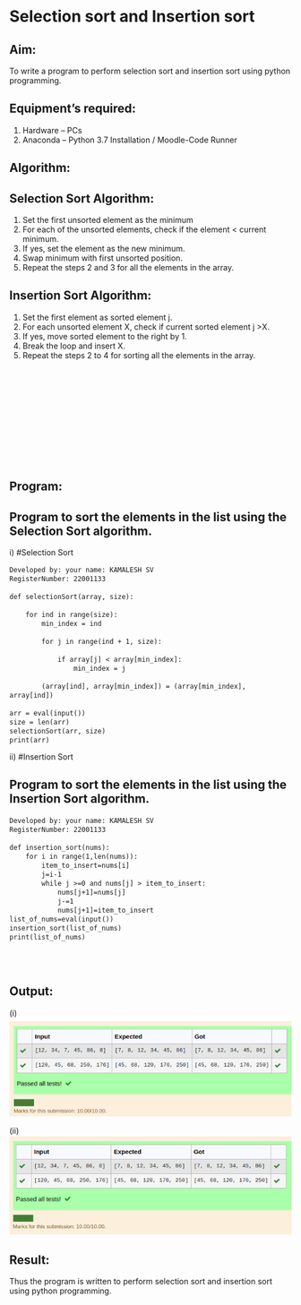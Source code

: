 # Selection sort and Insertion sort
## Aim:
To write a program to perform selection sort and insertion sort using python programming.
## Equipment’s required:
1.	Hardware – PCs
2.	Anaconda – Python 3.7 Installation / Moodle-Code Runner
## Algorithm:
## Selection Sort Algorithm:
1.	Set the first unsorted element as the minimum
2.	For each of the unsorted elements, check if the element < current minimum.
3.	If yes, set the element as the new minimum.
4.	Swap minimum with first unsorted position.
5.	Repeat the steps 2 and 3 for all the elements in the array.
## Insertion Sort Algorithm:
1.	Set the first element as sorted element j.
2.	For each unsorted element X, check if current sorted element j >X.
3.	If yes, move sorted element to the right by 1.
4.	Break the loop and insert X.
5.	Repeat the steps 2 to 4 for sorting all the elements in the array.

<br>
<br>
<br>
<br>
<br>
<br>
<br>
<br>
<br>
<br>

## Program:

## Program to sort the elements in the list using the Selection Sort algorithm.

i)	#Selection Sort
```
Developed by: your name: KAMALESH SV
RegisterNumber: 22001133

def selectionSort(array, size):
    
    for ind in range(size):
        min_index = ind
 
        for j in range(ind + 1, size):
         
            if array[j] < array[min_index]:
                min_index = j
        
        (array[ind], array[min_index]) = (array[min_index], array[ind])
 
arr = eval(input())
size = len(arr)
selectionSort(arr, size)
print(arr)
```
ii)	#Insertion Sort
## Program to sort the elements in the list using the Insertion Sort algorithm.
```
Developed by: your name: KAMALESH SV
RegisterNumber: 22001133

def insertion_sort(nums):
    for i in range(1,len(nums)):
        item_to_insert=nums[i]
        j=i-1
        while j >=0 and nums[j] > item_to_insert:
            nums[j+1]=nums[j]
            j-=1
            nums[j+1]=item_to_insert
list_of_nums=eval(input())
insertion_sort(list_of_nums)
print(list_of_nums)
```

<br>
<br>


## Output:

(i)![output](OUTPUT3.png)

(ii)![output](OUTPUT4.png)

## Result:
Thus the program is written to perform selection sort and insertion sort using python programming.
